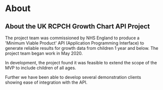 # About

## About the UK RCPCH Growth Chart API Project

The project team was commissioned by NHS England to produce a 'Minimum Viable Product' API (Application Programming Interface) to generate reliable results for growth data from children 1 year and below. The project team began work in May 2020.





In development, the project found it was feasible to extend the scope of the MVP to include children of all ages.

Further we have been able to develop several demonstration clients showing ease of integration with the API.